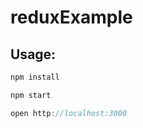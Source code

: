 # reduxExample

## Usage:

```js
npm install
```

```js
npm start
```
```js
open http://localhost:3000
```